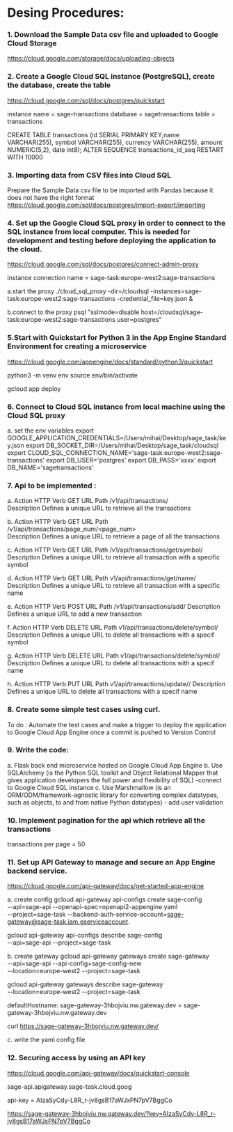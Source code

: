 

# Desing Procedures: 


### 1. Download the Sample Data csv file and uploaded to Google Cloud Storage 
https://cloud.google.com/storage/docs/uploading-objects


### 2. Create a Google Cloud SQL instance (PostgreSQL), create the database, create the table 
https://cloud.google.com/sql/docs/postgres/quickstart

instance name = sage-transactions
database = sagetransactions
table = transactions


CREATE TABLE transactions (id SERIAL PRIMARY KEY,name VARCHAR(255), symbol VARCHAR(255), currency VARCHAR(255), amount NUMERIC(5,2), date int8);
ALTER SEQUENCE transactions_id_seq RESTART WITH 10000

### 3. Importing data from CSV files into Cloud SQL
Prepare the Sample Data csv file to be imported with Pandas because it does not have the right format
https://cloud.google.com/sql/docs/postgres/import-export/importing


### 4. Set up the Google Cloud SQL proxy in order to connect to the SQL instance from local computer. This is needed for development and testing before deploying the application to the cloud.
https://cloud.google.com/sql/docs/postgres/connect-admin-proxy

instance connection name = sage-task:europe-west2:sage-transactions

a.start the proxy
./cloud_sql_proxy -dir=/cloudsql -instances=sage-task:europe-west2:sage-transactions -credential_file=key.json &

b.connect to the proxy
psql "sslmode=disable host=/cloudsql/sage-task:europe-west2:sage-transactions user=postgres"


### 5.Start with Quickstart for Python 3 in the App Engine Standard Environment for creating a microservice 
https://cloud.google.com/appengine/docs/standard/python3/quickstart

python3 -m venv env
source env/bin/activate

gcloud app deploy


### 6. Connect to Cloud SQL instance from local machine using the Cloud SQL proxy

a. set the env variables 
export GOOGLE_APPLICATION_CREDENTIALS=/Users/mihai/Desktop/sage_task/key.json
export DB_SOCKET_DIR=/Users/mihai/Desktop/sage_task/cloudsql
export CLOUD_SQL_CONNECTION_NAME='sage-task:europe-west2:sage-transactions'
export DB_USER='postgres'
export DB_PASS='xxxx'
export DB_NAME='sagetransactions'


### 7. Api to be implemented : 

a.
Action	     HTTP 
Verb         GET
URL Path     /v1/api/transactions/  
Description  Defines a unique URL to retrieve all the transactions

b.
Action	     HTTP 
Verb         GET
URL Path     /v1/api/transactions/page_num/<page_num>  
Description  Defines a unique URL to retrieve a page of all the transactions


c.
Action	     HTTP 
Verb         GET
URL Path     /v1/api/transactions/get/symbol/<symbol> 
Description  Defines a unique URL to retrieve all transaction with a specific symbol

d.
Action	     HTTP 
Verb         GET
URL Path     v1/api/transactions/get/name/<name>
Description  Defines a unique URL to retrieve all transaction with a specific name

e.
Action	     HTTP 
Verb         POST
URL Path     /v1/api/transactions/add/
Description  Defines a unique URL to add a new transaction 

f.
Action	     HTTP 
Verb         DELETE
URL Path     v1/api/transactions/delete/symbol/<symbol>
Description  Defines a unique URL to delete all transactions with a specif symbol

g.
Action	     HTTP 
Verb         DELETE
URL Path     v1/api/transactions/delete/symbol/<name>
Description  Defines a unique URL to delete all transactions with a specif name


h.
Action	     HTTP 
Verb         PUT
URL Path     v1/api/transactions/update/<symbol>/<currency>
Description  Defines a unique URL to delete all transactions with a specif name



### 8. Create some simple test cases using curl. 

To do : Automate the test cases and make a trigger to deploy the application to 
Google Cloud App Engine once a commit is pushed to Version Control 


### 9. Write the code:

a. Flask back end microservice hosted on Google Cloud App Engine
b. Use SQLAlchemy (is the Python SQL toolkit and Object Relational Mapper that 
gives application developers the full power and flexibility of SQL)
     -connect to Google Cloud SQL instance
c. Use Marshmallow (is an ORM/ODM/framework-agnostic library for converting 
complex datatypes, such as objects, to and from native Python datatypes)
     - add user validation 


### 10. Implement pagination for the api which retrieve all the transactions
transactions per page = 50   


### 11. Set up API Gateway to manage and secure an App Engine backend service.
https://cloud.google.com/api-gateway/docs/get-started-app-engine

a. create config
gcloud api-gateway api-configs create sage-config \
  --api=sage-api --openapi-spec=openapi2-appengine.yaml \
  --project=sage-task --backend-auth-service-account=sage-gateway@sage-task.iam.gserviceaccount.


  gcloud api-gateway api-configs describe sage-config \
  --api=sage-api --project=sage-task

b. create gateway
  gcloud api-gateway gateways create sage-gateway \
  --api=sage-api --api-config=sage-config-new \
  --location=europe-west2 --project=sage-task

  gcloud api-gateway gateways describe sage-gateway \
  --location=europe-west2 --project=sage-task

  defaultHostname: sage-gateway-3hbojviu.nw.gateway.dev = sage-gateway-3hbojviu.nw.gateway.dev

curl https://sage-gateway-3hbojviu.nw.gateway.dev/

c. write the yaml config file 


### 12. Securing access by using an API key
https://cloud.google.com/api-gateway/docs/quickstart-console

sage-api.apigateway.sage-task.cloud.goog

api-key = AIzaSyCdy-L8R_r-jv8gsB17aWJxPN7pV7BggCo

https://sage-gateway-3hbojviu.nw.gateway.dev/?key=AIzaSyCdy-L8R_r-jv8gsB17aWJxPN7pV7BggCo



